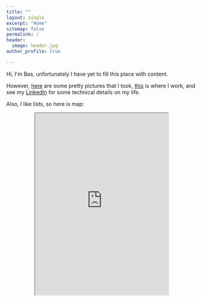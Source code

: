 ```yaml
---
title: ""
layout: single
excerpt: "Home"
sitemap: false
permalink: /
header:
  image: header.jpg
author_profile: true

---
```


Hi, I'm Bas, unfortunately I have yet to fill this place with content. 

However, [here](https://500px.com/basnijholt) are some pretty pictures that I took, [this](http://quantumtinkerer.tudelft.nl/) is where I work, and see my [LinkedIn](https://www.linkedin.com/in/basnijholt) for some technical details on my life.

Also, I like lists, so here is map:
<center><iframe src="https://www.google.com/maps/d/embed?mid=1Sryw0Nu4dEO3dRzXD0wN4i_0cKI" width="70%" height="480"></iframe></center>
